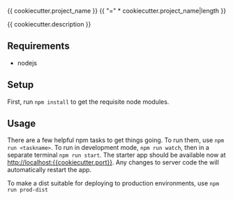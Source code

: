 {{ cookiecutter.project_name }}
{{ "=" * cookiecutter.project_name|length }}

{{ cookiecutter.description }}


Requirements
------------

- nodejs


Setup
-----

First, run `npm install` to get the requisite node modules.


Usage
-----

There are a few helpful npm tasks to get things going. To run them, use `npm run
<taskname>`. To run in development mode,  `npm run watch`, then in a separate
terminal `npm run start`. The starter app should be available now at
[http://localhost:{{cookiecutter.port}}](http://localhost:{{cookiecutter.port}}). Any changes to server code the will
automatically restart the app.


To make a dist suitable for deploying to production environments, use `npm run
prod-dist`
